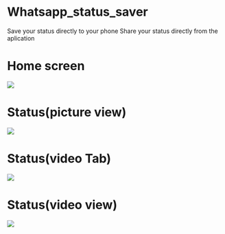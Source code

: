 # Whatsapp_status_saver

Save your status directly to your phone
Share your status directly from the aplication

# Home screen
<img src = 'screenshots/Screenshot_2.png'>

# Status(picture view)
<img src = 'screenshots/Screenshot_3.png'>

# Status(video Tab)
<img src = 'screenshots/Screenshot_1.png'>

# Status(video view)
<img src = 'screenshots/Screenshot_4.png'>